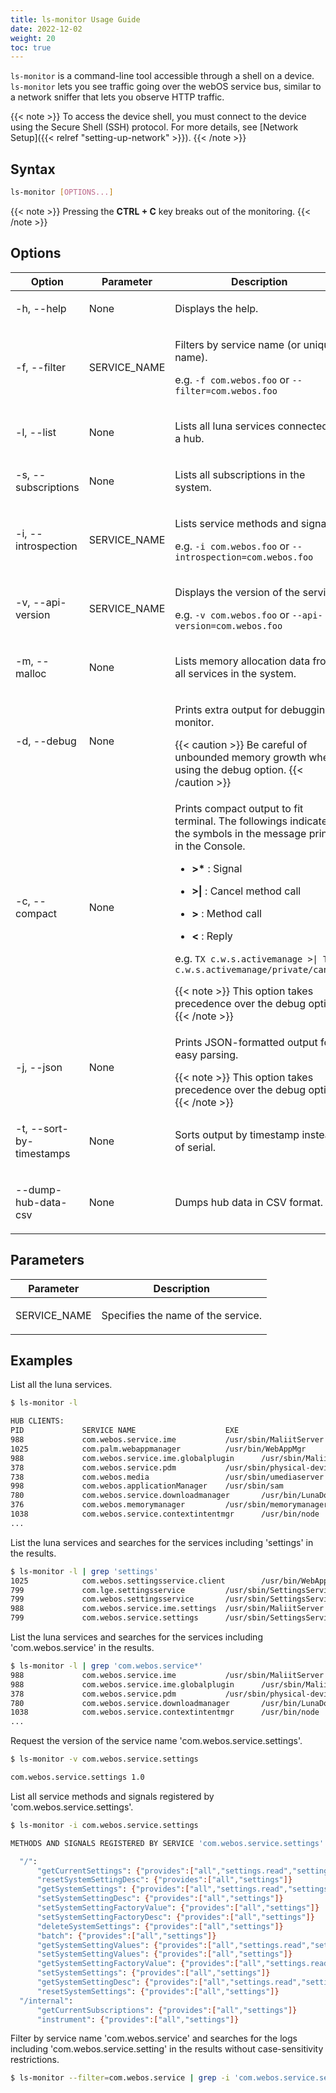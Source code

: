 ```yaml
---
title: ls-monitor Usage Guide
date: 2022-12-02
weight: 20
toc: true
---
```


`ls-monitor` is a command-line tool accessible through a shell on a device. `ls-monitor` lets you see traffic going over the webOS service bus, similar to a network sniffer that lets you observe HTTP traffic.

{{< note >}}
To access the device shell, you must connect to the device using the Secure Shell (SSH) protocol. For more details, see [Network Setup]({{< relref "setting-up-network" >}}).
{{< /note >}}

## Syntax

``` bash
ls-monitor [OPTIONS...]
```

{{< note >}}
Pressing the **CTRL + C** key breaks out of the monitoring.
{{< /note >}}

## Options

<div class="table-container">
<table class="table is-bordered is-fullwidth">
<colgroup>
<col style="width: 25%" />
<col style="width: auto" />
<col style="width: auto" />
</colgroup>
<thead>
<tr class="header">
<th>Option</th>
<th>Parameter</th>
<th>Description</th>
</tr>
</thead>
<tbody>
<tr class="odd">
<td><p>-h, --help</p></td>
<td><p>None</p></td>
<td><p>Displays the help.</p></td>
</tr>
<tr class="even">
<td><p>-f, --filter</p></td>
<td><p>SERVICE_NAME</p></td>
<td><p>Filters by service name (or unique name).</p>
<p>e.g. <code>-f com.webos.foo</code> or <code>--filter=com.webos.foo</code></p></td>
</tr>
<tr class="odd">
<td><p>-l, --list</p></td>
<td><p>None</p></td>
<td><p>Lists all luna services connected to a hub.</p></td>
</tr>
<tr class="even">
<td><p>-s, --subscriptions</p></td>
<td><p>None</p></td>
<td><p>Lists all subscriptions in the system.</p></td>
</tr>
<tr class="odd">
<td><p>-i, --introspection</p></td>
<td><p>SERVICE_NAME</p></td>
<td><p>Lists service methods and signals.</p>
<p>e.g. <code>-i com.webos.foo</code> or <code>--introspection=com.webos.foo</code></p></td>
</tr>
<tr class="even">
<td><p>-v, --api-version</p></td>
<td><p>SERVICE_NAME</p></td>
<td><p>Displays the version of the service.</p>
<p>e.g. <code>-v com.webos.foo</code> or <code>--api-version=com.webos.foo</code></p></td>
</tr>
<tr class="odd">
<td><p>-m, --malloc</p></td>
<td><p>None</p></td>
<td><p>Lists memory allocation data from all services in the system.</p></td>
</tr>
<tr class="even">
<td><p>-d, --debug</p></td>
<td><p>None</p></td>
<td><p>Prints extra output for debugging monitor.</p>
{{< caution >}}
Be careful of unbounded memory growth when using the debug option.
{{< /caution >}}</td>
</tr>
<tr class="odd">
<td><p>-c, --compact</p></td>
<td><p>None</p></td>
<td><p>Prints compact output to fit terminal. The followings indicate the symbols in the message printed in the Console.</p>
<ul>
<li><p><strong>&gt;*</strong> : Signal</p></li>
<li><p><strong>&gt;|</strong> : Cancel method call</p></li>
<li><p><strong>&gt;</strong> : Method call</p></li>
<li><p><strong>&lt;</strong> : Reply</p></li>
</ul>
<p>e.g. <code>TX c.w.s.activemanage &gt;| TX c.w.s.activemanage/private/cancel</code></p>
{{< note >}}
This option takes precedence over the debug option.
{{< /note >}}</td>
</tr>
<tr class="even">
<td><p>-j, --json</p></td>
<td><p>None</p></td>
<td><p>Prints JSON-formatted output for easy parsing.</p>
{{< note >}}
This option takes precedence over the debug option.
{{< /note >}}</td>
</tr>
<tr class="odd">
<td><p>-t, --sort-by-timestamps</p></td>
<td><p>None</p></td>
<td><p>Sorts output by timestamp instead of serial.</p></td>
</tr>
<tr class="even">
<td><p>--dump-hub-data-csv</p></td>
<td><p>None</p></td>
<td><p>Dumps hub data in CSV format.</p></td>
</tr>
</tbody>
</table>
</div>

## Parameters

<div class="table-container">
<table class="table is-bordered is-fullwidth">
<colgroup>
<col style="width: auto" />
<col style="width: auto" />
</colgroup>
<thead>
<tr class="header">
<th>Parameter</th>
<th>Description</th>
</tr>
</thead>
<tbody>
<tr class="odd">
<td><p>SERVICE_NAME</p></td>
<td><p>Specifies the name of the service.</p></td>
</tr>
</tbody>
</table>
</div>

## Examples

List all the luna services.

``` bash
$ ls-monitor -l

HUB CLIENTS:
PID             SERVICE NAME                    EXE                                     TYPE                    UNIQUE NAME
988             com.webos.service.ime           /usr/sbin/MaliitServer                  static                  4bVcR4sI
1025            com.palm.webappmanager          /usr/bin/WebAppMgr                      static                  8uWCx2pk
988             com.webos.service.ime.globalplugin      /usr/sbin/MaliitServer                  static                  CLWsVoGP
378             com.webos.service.pdm           /usr/sbin/physical-device-manager       static                  EiUUeTcR
738             com.webos.media                 /usr/sbin/umediaserver                  static                  FTZBmz2f
998             com.webos.applicationManager    /usr/sbin/sam                           static                  QhqbAMrB
780             com.webos.service.downloadmanager       /usr/bin/LunaDownloadMgr                static                  0vamvcPe
376             com.webos.memorymanager         /usr/sbin/memorymanager                 static                  vq0S1Rpo
1038            com.webos.service.contextintentmgr      /usr/bin/node                           static                  UMMQl4Zt
...
```

List the luna services and searches for the services including 'settings' in the results.

``` bash
$ ls-monitor -l | grep 'settings'
1025            com.webos.settingsservice.client        /usr/bin/WebAppMgr                      unknown/client only     rRW5wOi9
799             com.lge.settingsservice         /usr/sbin/SettingsService               static                  8CvddVIm
799             com.webos.settingsservice       /usr/sbin/SettingsService               static                  Hw11GM5M
988             com.webos.service.ime.settings  /usr/sbin/MaliitServer                  static                  j4sFEXuc
799             com.webos.service.settings      /usr/sbin/SettingsService               static                  NQwI0Mu5
```

List the luna services and searches for the services including 'com.webos.service' in the results.

``` bash
$ ls-monitor -l | grep 'com.webos.service*'
988             com.webos.service.ime           /usr/sbin/MaliitServer                  static                  4bVcR4sI
988             com.webos.service.ime.globalplugin      /usr/sbin/MaliitServer                  static                  CLWsVoGP
378             com.webos.service.pdm           /usr/sbin/physical-device-manager       static                  EiUUeTcR
780             com.webos.service.downloadmanager       /usr/bin/LunaDownloadMgr                static                  0vamvcPe
1038            com.webos.service.contextintentmgr      /usr/bin/node                           static                  UMMQl4Zt
...
```

Request the version of the service name 'com.webos.service.settings'.

``` bash
$ ls-monitor -v com.webos.service.settings

com.webos.service.settings 1.0
```

List all service methods and signals registered by 'com.webos.service.settings'.

``` bash
$ ls-monitor -i com.webos.service.settings

METHODS AND SIGNALS REGISTERED BY SERVICE 'com.webos.service.settings' WITH UNIQUE NAME 'ypFkyFme' AT HUB

  "/":
      "getCurrentSettings": {"provides":["all","settings.read","settings"]}
      "resetSystemSettingDesc": {"provides":["all","settings"]}
      "getSystemSettings": {"provides":["all","settings.read","settings"]}
      "setSystemSettingDesc": {"provides":["all","settings"]}
      "setSystemSettingFactoryValue": {"provides":["all","settings"]}
      "setSystemSettingFactoryDesc": {"provides":["all","settings"]}
      "deleteSystemSettings": {"provides":["all","settings"]}
      "batch": {"provides":["all","settings"]}
      "getSystemSettingValues": {"provides":["all","settings.read","settings"]}
      "setSystemSettingValues": {"provides":["all","settings"]}
      "getSystemSettingFactoryValue": {"provides":["all","settings.read","settings"]}
      "setSystemSettings": {"provides":["all","settings"]}
      "getSystemSettingDesc": {"provides":["all","settings.read","settings"]}
      "resetSystemSettings": {"provides":["all","settings"]}
  "/internal":
      "getCurrentSubscriptions": {"provides":["all","settings"]}
      "instrument": {"provides":["all","settings"]}
```

Filter by service name 'com.webos.service' and searches for the logs including 'com.webos.service.setting' in the results without case-sensitivity restrictions.

``` bash
$ ls-monitor --filter=com.webos.service | grep -i 'com.webos.service.setting*'
```
